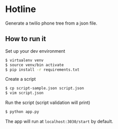 # Hotline

Generate a twilio phone tree from a json file.

## How to run it

Set up your dev environment
``` bash
$ virtualenv venv
$ source venv/bin activate
$ pip install -r requirements.txt
```

Create a script
``` bash
$ cp script-sample.json script.json
$ vim script.json
```

Run the script (script validation will print)
``` bash
$ python app.py
```

The app will run at `localhost:3030/start` by default.
